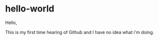 # hello-world

Hello, 

This is my first time hearing of Github and I have no idea what i'm doing. 
